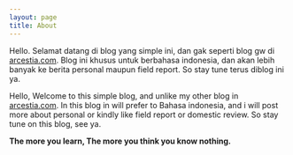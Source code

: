 ```yaml
---
layout: page
title: About
---
```


Hello.
Selamat datang di blog yang simple ini, dan gak seperti blog gw di [arcestia.com](https://arcestia.com). Blog ini khusus untuk berbahasa indonesia, dan akan lebih banyak ke berita personal maupun field report. So stay tune terus diblog ini ya.

Hello,
Welcome to this simple blog, and unlike my other blog in [arcestia.com](https://arcestia.com). In this blog in will prefer to Bahasa indonesia, and i will post more about personal or kindly like field report or domestic review. So stay tune on this blog, see ya.

**The more you learn, The more you think you know nothing.**
